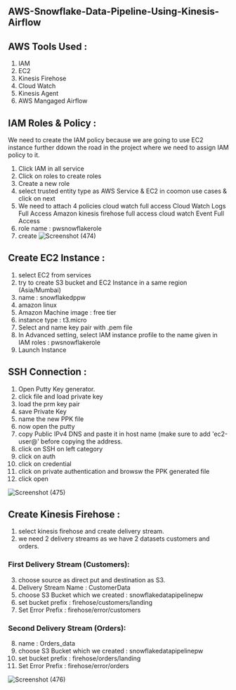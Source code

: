 ## AWS-Snowflake-Data-Pipeline-Using-Kinesis-Airflow

## AWS Tools Used :
1. IAM
2. EC2
3. Kinesis Firehose
4. Cloud Watch
5. Kinesis Agent
6. AWS Mangaged Airflow


## IAM Roles & Policy :
We need to create the IAM policy because we are going to use EC2 instance further ddown the road in the project where we need to assign IAM policy to it.

1. Click IAM in all service
2. Click on roles to create roles
3. Create a new role
4. select trusted entity type as AWS Service & EC2 in coomon use cases & click on next
5. We need to attach 4 policies 
    cloud watch full access
    Cloud Watch Logs Full Access
    Amazon kinesis firehose full access
    cloud watch Event Full Access
5. role name : pwsnowflakerole
6. create
![Screenshot (474)](https://github.com/shekharj21/AWS-Snowflake-Data-Pipeline-Using-Kinesis-Airflow/assets/54074505/413f9f92-c0bc-4c58-8702-81ea7b447bcf)

## Create EC2 Instance :
1. select EC2 from services
2. try to create S3 bucket and EC2 Instance in a same region (Asia/Mumbai)
3. name : snowflakedppw
4. amazon linux
5. Amazon Machine image : free tier
6. instance type : t3.micro
7. Select and name key pair with .pem file
8. In Advanced setting, select IAM instance profile to the name given in IAM roles : pwsnowflakerole
9. Launch Instance

## SSH Connection :
1. Open Putty Key generator.
2. click file and load private key
3. load the prm key pair
4. save Private Key
5. name the new PPK file
6. now open the putty
7. copy Public IPv4 DNS and paste it in host name (make sure to add 'ec2-user@' before copying the address.
8. click on SSH on left category
9. click on auth
10. click on credential
11. click on private authentication and browsw the PPK generated file
12. click open

![Screenshot (475)](https://github.com/shekharj21/shekharj21/assets/54074505/14c5bc56-8690-49b2-99d2-268ed41dcc02)

## Create Kinesis Firehose :
1. select kinesis firehose and create delivery stream.
2. we need 2 delivery streams as we have 2 datasets customers and orders.

### First Delivery Stream (Customers):
3. choose source as direct put and destination as S3.
4. Delivery Stream Name : CustomerData
5. choose S3 Bucket which we created : snowflakedatapipelinepw
6. set bucket prefix : firehose/customers/landing
7. Set Error Prefix : firehose/error/customers

### Second Delivery Stream (Orders):
8. name : Orders_data
9. choose S3 Bucket which we created : snowflakedatapipelinepw
10. set bucket prefix : firehose/orders/landing
11. Set Error Prefix : firehose/error/orders

![Screenshot (476)](https://github.com/shekharj21/shekharj21/assets/54074505/f5072cba-0c4b-4c86-84a8-d1b99f02c934)
